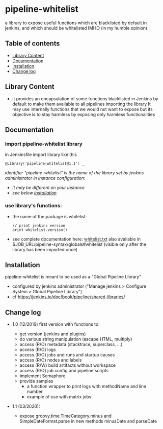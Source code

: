 # pipeline-whitelist
a library to expose useful functions which are blacklisted by default in jenkins, and which should be whitelisted IMHO (in my humble opinion)

## Table of contents
- [Library Content](#content)
- [Documentation](#documentation)
- [Installation](#installation)
- [Change log](#changelog)


## Library Content <a name="content"></a>
- it provides an encapsulation of some functions blacklisted in Jenkins by default to make them available to all pipelines importing the library
  It may use internally functions that we would not want to expose but its objective is to stay harmless by exposing only harmless functionalities

## Documentation <a name="documentation"></a>

### import pipeline-whitelist library
in Jenkinsfile import library like this
```
@Library('pipeline-whitelist@1.1') _
```
_identifier "pipeline-whitelist" is the name of the library set by jenkins administrator in instance configuration:_
* _it may be different on your instance_
* _see below [Installation](#installation)_

### use library's functions:
- the name of the package is whitelist:
  ```
  // print jenkins version
  print whitelist.version()
  ```

- see complete documentation here: [whitelist.txt](https://htmlpreview.github.io?https://github.com/gdemengin/pipeline-whitelist/blob/1.1/vars/whitelist.txt)
also available in $JOB_URL/pipeline-syntax/globals#whitelist (visible only after the library has been imported once)


## Installation <a name="installation"></a>

pipeline-whitelist is meant to be used as a "Global Pipeline Library"
- configured by jenkins administrator ("Manage jenkins > Configure System > Global Pipeline Library")
- cf https://jenkins.io/doc/book/pipeline/shared-libraries/


## Change log <a name="changelog"></a>

* 1.0 (12/2019) first version with functions to:
  - get version (jenkins and plugins)
  - do various string manipulation (escape HTML, multiply)
  - access (R/O) metadata (stacktrace, superclass, ...)
  - access (R/O) logs
  - access (R/O) jobs and runs and startup causes
  - access (R/O) nodes and labels
  - access (R/W) build artifacts without workspace
  - access (R/O) job config and pipeline scripts
  - implement Semaphore
  - provide samples
    * a function wrapper to print logs with methodName and line number
    * example of use with matrix jobs

* 1.1 (03/2020):
  - expose groovy.time.TimeCategory.minus and SimpleDateFormat.parse in new methods minusDate and parseDate
